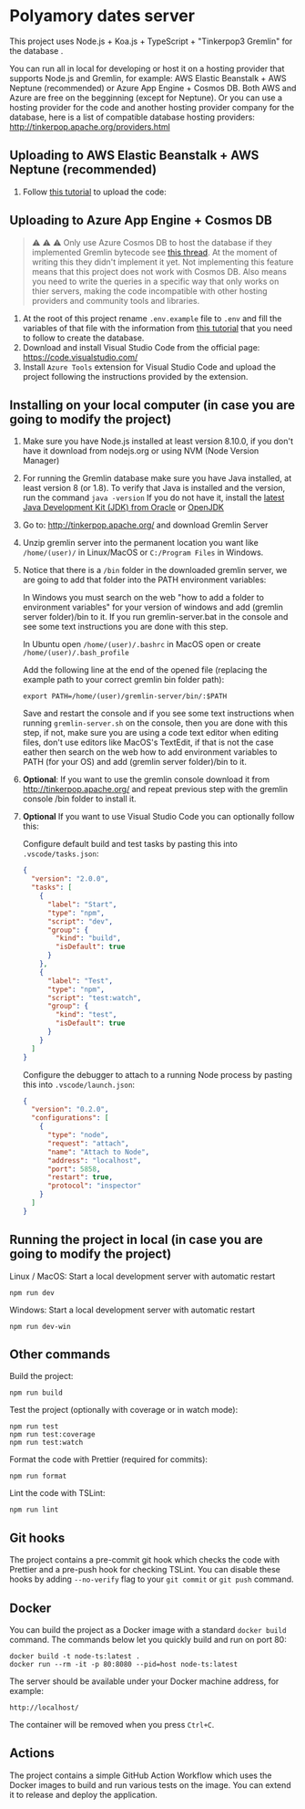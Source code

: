 # Polyamory dates server

This project uses Node.js + Koa.js + TypeScript + "Tinkerpop3 Gremlin" for the database .

You can run all in local for developing or host it on a hosting provider that supports Node.js and Gremlin, for example: AWS Elastic Beanstalk + AWS Neptune (recommended) or Azure App Engine + Cosmos DB. Both AWS and Azure are free on the begginning (except for Neptune).
Or you can use a hosting provider for the code and another hosting provider company for the database, here is a list of compatible database hosting providers:
http://tinkerpop.apache.org/providers.html

## Uploading to AWS Elastic Beanstalk + AWS Neptune (recommended)
1. Follow [this tutorial](https://medium.com/@sommershurbaji/deploying-a-docker-container-to-aws-with-elastic-beanstalk-28adfd6e7e95) to upload the code:


## Uploading to Azure App Engine + Cosmos DB
> :warning: :warning: :warning: Only use Azure Cosmos DB to host the database if they implemented Gremlin bytecode see [this thread](https://feedback.azure.com/forums/263030-azure-cosmos-db/suggestions/33632779-support-gremlin-bytecode-to-enable-the-fluent-api?page=1&per_page=20). At the moment of writing this they didn't implement it yet. Not implementing this feature means that this project does not work with Cosmos DB. Also means you need to write the queries in a specific way that only works on thier servers, making the code incompatible with other hosting providers and community tools and libraries.

1. At the root of this project rename ``.env.example`` file to ``.env`` and fill the variables of that file with the information from [this tutorial](https://docs.microsoft.com/en-us/azure/cosmos-db/create-graph-nodejs#update-your-connection-string) that you need to follow to create the database. 
2. Download and install Visual Studio Code from the official page: https://code.visualstudio.com/
3. Install ``Azure Tools`` extension for Visual Studio Code and upload the project following the instructions provided by the extension.

## Installing on your local computer (in case you are going to modify the project)

1. Make sure you have Node.js installed at least version 8.10.0, if you don't have it download from nodejs.org or using NVM (Node Version Manager)

2. For running the Gremlin database make sure you have Java installed, at least version 8 (or 1.8). 
To verify that Java is installed and the version, run the command ```java -version```
If you do not have it, install the [latest Java Development Kit (JDK) from Oracle](https://www.oracle.com/technetwork/java/javase/downloads/jdk8-downloads-2133151.html) or  [OpenJDK](https://openjdk.java.net/)

3. Go to: http://tinkerpop.apache.org/ and download Gremlin Server

4. Unzip gremlin server into the permanent location you want like ``/home/(user)/`` in Linux/MacOS or ``C:/Program Files`` in Windows.

5. Notice that there is a ``/bin`` folder in the downloaded gremlin server, we are going to add that folder into the PATH environment variables:

   In Windows you must search on the web "how to add a folder to environment variables" for your version of windows and add (gremlin server folder)/bin to it.
   If you run gremlin-server.bat in the console and see some text instructions you are done with this step.

   In Ubuntu open ``/home/(user)/.bashrc`` in MacOS open or create ``/home/(user)/.bash_profile``
   
   Add the following line at the end of the opened file (replacing the example path to your correct gremlin bin folder path):

   ```export PATH=/home/(user)/gremlin-server/bin/:$PATH```
   
   Save and restart the console and if you see some text instructions when running ```gremlin-server.sh``` on the console, then you are done with this step, if not, make sure you are using a code text editor when editing files, don't use editors like MacOS's TextEdit, if that is not the case eather then search on the web how to add environment variables to PATH (for your OS) and add (gremlin server folder)/bin to it.

6. **Optional**: If you want to use the gremlin console download it from http://tinkerpop.apache.org/ and repeat previous step with the gremlin console /bin folder to install it.

7. **Optional** If you want to use Visual Studio Code you can optionally follow this:

      Configure default build and test tasks by pasting this into `.vscode/tasks.json`:

      ```json
      {
        "version": "2.0.0",
        "tasks": [
          {
            "label": "Start",
            "type": "npm",
            "script": "dev",
            "group": {
              "kind": "build",
              "isDefault": true
            }
          },
          {
            "label": "Test",
            "type": "npm",
            "script": "test:watch",
            "group": {
              "kind": "test",
              "isDefault": true
            }
          }
        ]
      }
      ```

      Configure the debugger to attach to a running Node process by pasting this into `.vscode/launch.json`:

      ```json
      {
        "version": "0.2.0",
        "configurations": [
          {
            "type": "node",
            "request": "attach",
            "name": "Attach to Node",
            "address": "localhost",
            "port": 5858,
            "restart": true,
            "protocol": "inspector"
          }
        ]
      }
      ```

## Running the project in local (in case you are going to modify the project)

Linux / MacOS: Start a local development server with automatic restart

```
npm run dev
```

Windows: Start a local development server with automatic restart

```
npm run dev-win
```

## Other commands

Build the project:

```
npm run build
```

Test the project (optionally with coverage or in watch mode):

```
npm run test
npm run test:coverage
npm run test:watch
```

Format the code with Prettier (required for commits):

```
npm run format
```

Lint the code with TSLint:

```
npm run lint
```

## Git hooks

The project contains a pre-commit git hook which checks the code with Prettier and a pre-push hook for checking TSLint. You can disable these hooks by adding `--no-verify` flag to your `git commit` or `git push` command.

## Docker

You can build the project as a Docker image with a standard `docker build` command. The commands below let you quickly build and run on port 80:

```
docker build -t node-ts:latest .
docker run --rm -it -p 80:8080 --pid=host node-ts:latest
```

The server should be available under your Docker machine address, for example:

```
http://localhost/
```

The container will be removed when you press `Ctrl+C`.

## Actions

The project contains a simple GitHub Action Workflow which uses the Docker images to build and run various tests on the image. You can extend it to release and deploy the application.
